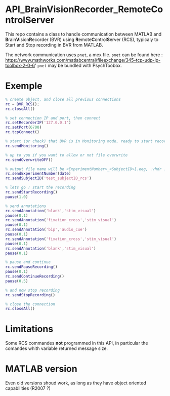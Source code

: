 # API_BrainVisionRecorder_RemoteControlServer

This repo contains a class to handle communication between MATLAB and **B**rain**V**ision**R**ecorder (BVR) using **R**emote**C**ontrol**S**erver (RCS), typicaly to Start and Stop recording in BVR from MATLAB.

The network communication uses `pnet`, a mex file.
`pnet` can be found here : https://www.mathworks.com/matlabcentral/fileexchange/345-tcp-udp-ip-toolbox-2-0-6'
`pnet` may be bundled with PsychToobox.


# Exemple

```matlab
% create object, and close all previous connections
rc = BVR_RCS();
rc.closeAll()

% set connection IP and port, then connect
rc.setRecorderIP('127.0.0.1')
rc.setPort(6700)
rc.tcpConnect()

% start (or check) that BVR is in Monitoring mode, ready to start record
rc.sendMonitoring()

% up to you if you want to allow or not file overwrite
rc.sendOverwriteOFF()

% output file name will be <ExperimentNumber>_<SubjectID>[.eeg, .vhdr .vmrk]
rc.sendExperimentNumber(date)
rc.sendSubjectID('test_subjectID_rcs')

% lets go ! start the recording
rc.sendStartRecording()
pause(1.0)

% send annotations
rc.sendAnnotation('blank','stim_visual')
pause(0.1)
rc.sendAnnotation('fixation_cross','stim_visual')
pause(0.1)
rc.sendAnnotation('bip','audio_cue')
pause(0.1)
rc.sendAnnotation('fixation_cross','stim_visual')
pause(0.1)
rc.sendAnnotation('blank','stim_visual')
pause(0.1)

% pause and continue
rc.sendPauseRecording()
pause(0.1)
rc.sendContinueRecording()
pause(0.5)

% and now stop recording
rc.sendStopRecording()

% close the connection
rc.closeAll()

```


# Limitations

Some RCS commandes **not** programmed in this API, in particular the comandes whith variable returned message size.


# MATLAB version
Even old versions shoud work, as long as they have object oriented capabilities (R2007 ?)
